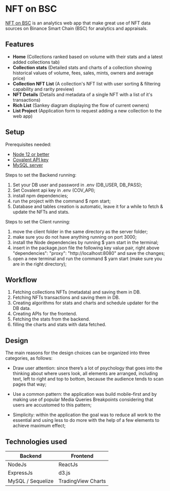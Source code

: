# NFT on BSC

[NFT on BSC](https://nftonbsc.com) is an analytics web app that make great use of NFT data sources on Binance Smart Chain (BSC) for analytics and appraisals.

## Features
- **Home** (Collections ranked based on volume with their stats and a latest added collections tab)
- **Collection stats** (Detailed stats and charts of a collection showing historical values of volume, fees, sales, mints, owners and average price)
- **Collection NFT List** (A collection's NFT list with user sorting & filtering capability and rarity preview)
- **NFT Details** (Details and metadata of a single NFT with a list of it's transactions)
- **Rich List** (Sankey diagram displaying the flow of current owners)
- **List Project** (Application form to request adding a new collection to the web app)

## Setup

Prerequisites needed:
  - [Node 12 or better](https://nodejs.org/en/)
  - [Covalent API key](https://www.covalenthq.com/platform/#/auth/register/)
  - [MySQL server](https://dev.mysql.com/downloads/installer/)

Steps to set the Backend running:
1. Set your DB user and password in .env (DB_USER, DB_PASS);
2. Set Covalent api key in .env (COV_API);
3. install npm dependencies;
4. run the project with the command $ npm start;
5. Database and tables creation is automatic, leave it for a while to fetch & update the NFTs and stats.

Steps to set the Client running:<br>
1) move the client folder in the same directory as the server folder;
2) make sure you do not have anything running on port 3000;
3) install the Node dependencies by running $ yarn start in the terminal;
4) insert in the package.json file the following key value pair, right above "dependencies": "proxy": "http://localhost:8080" and save the changes;
5) open a new terminal and run the command $ yarn start (make sure you are in the right directory);

## Workflow

1. Fetching collections NFTs (metadata) and saving them in DB.
2. Fetching NFTs transactions and saving them in DB.
3. Creating algorithms for stats and charts and schedule updater for the DB data.
4. Creating APIs for the frontend.
5. Fetching the stats from the backend.
6. filling the charts and stats with data fetched.

## Design

The main reasons for the design choices can be organized into three categories, as follows:

- Draw user attention: since there’s a lot of psychology that goes into the thinking about where users look, all elements are arranged, including text, left to right and top to bottom, because the audience tends to scan pages that way;

- Use a common pattern: the application was build mobile-first and by making use of popular Media Queries Breakpoints considering that users are accustomed to this pattern;

- Simplicity: within the application the goal was to reduce all work to the essential and using less to do more with the help of a few elements to achieve maximum effect;

## Technologies used

Backend  | Frontend
------------- | -------------
NodeJs  | ReactJs
ExpressJs  | d3.js
MySQL / Sequelize  | TradingView Charts
